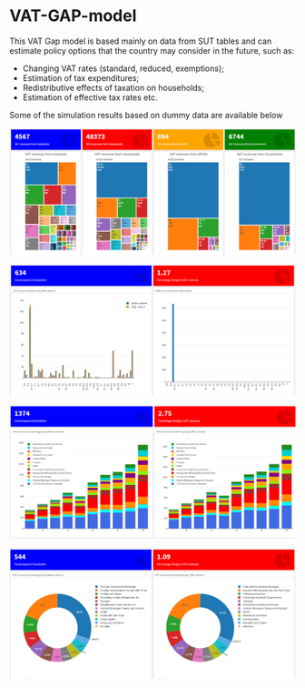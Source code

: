 # VAT-GAP-model

This VAT Gap model is based mainly on data from SUT tables and can estimate policy options that the country may consider in the future, such as:

- Changing VAT rates (standard, reduced, exemptions);
- Estimation of tax expenditures;
- Redistributive effects of taxation on households;
- Estimation of effective tax rates etc.


Some of the simulation results based on dummy data are available below

![photo](https://github.com/jordans78/VAT-GAP-model/blob/master/DOCUMENTATION/PICS/Capture.PNG?raw=true)



![photo](https://github.com/jordans78/VAT-GAP-model/blob/master/DOCUMENTATION/PICS/Capture1.PNG?raw=true)



![photo](https://github.com/jordans78/VAT-GAP-model/blob/master/DOCUMENTATION/PICS/Capture2.PNG?raw=true)



![photo](https://github.com/jordans78/VAT-GAP-model/blob/master/DOCUMENTATION/PICS/Capture3.PNG?raw=true)







